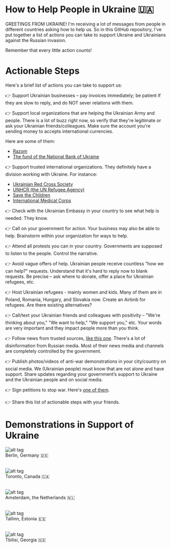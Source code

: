 # How to Help People in Ukraine 🇺🇦

GREETINGS FROM UKRAINE! 
I'm receiving a lot of messages from people in different countries asking how to help us. So in this GitHub repository, I've put together a list of actions you can take to support Ukraine and Ukrainians against the Russian invasion.

Remember that every little action counts!

# Actionable Steps

Here's a brief list of actions you can take to support us: 

👉 Support Ukrainian businesses – pay invoices immediately; be patient if they are slow to reply, and do NOT sever relations with them.

👉 Support local organizations that are helping the Ukrainian Army and people. There is a lot of buzz right now, so verify that they're legitimate or ask your Ukrainian friends/colleagues. Make sure the account you're sending money to accepts international currencies.

Here are some of them:
- [Razom](https://razomforukraine.org)
- [The fund of the National Bank of Ukraine](https://ukraine.ua/news/donate-to-the-nbu-fund/)

👉 Support trusted international organizations. They definitely have a division working with Ukraine. For instance:

- [Ukrainian Red Cross Society](https://redcross.org.ua/en/donate)
- [UNHCR (the UN Refugee Agency)](https://donate.unhcr.org/int/en/ukraine-emergency)
- [Save the Children](https://www.savethechildren.org/us/where-we-work/ukraine)
- [International Medical Corps](https://internationalmedicalcorps.org/updates/we-are-helping-people-affected-by-conflict-in-ukraine)

👉 Check with the Ukrainian Embassy in your country to see what help is needed. They know.

👉 Call on your government for action. Your business may also be able to help. Brainstorm within your organization for ways to help.

👉 Attend all protests you can in your country. Governments are supposed to listen to the people. Control the narrative.

👉 Avoid vague offers of help. Ukrainian people receive countless "how we can help?" requests. Understand that it's hard to reply now to blank requests. Be precise – ask where to donate, offer a place for Ukrainian refugees, etc.

👉 Host Ukrainian refugees - mainly women and kids. Many of them are in Poland, Romania, Hungary, and Slovakia now. Create an Airbnb for refugees. Are there existing alternatives?

👉 Call/text your Ukrainian friends and colleagues with positivity – "We're thinking about you," "We want to help," "We support you," etc. Your words are very important and they impact people more than you think. 

👉 Follow news from trusted sources, [like this one](https://suspilne.media/211514-russia-invades-ukraine-live-updates-suspilne/). There's a lot of disinformation from Russian media. Most of their news media and channels are completely controlled by the government.

👉 Publish photos/videos of anti-war demonstrations in your city/country on social media. We (Ukrainian people) must know that are not alone and have support. Share updates regarding your government’s support to Ukraine and the Ukrainian people and on social media.

👉 Sign petitions to stop war. Here's [one of them](https://www.openpetition.eu/petition/online/people-around-the-world-ask-nato-to-close-the-airspace-over-ukraine).

👉 Share this list of actionable steps with your friends.

# Demonstrations in Support of Ukraine

![alt tag](https://i.dailymail.co.uk/1s/2022/02/27/22/54714325-10557167-Thousands_gathered_in_front_of_Berlin_s_Brandenburg_Gate_on_Sund-a-180_1646000268472.jpg "Berlin")<br>Berlin, Germany 🇩🇪

<br>![alt tag](https://upload.wikimedia.org/wikipedia/commons/f/f5/Checking_out_the_pro-Ukraine_rally._%2851908557385%29.jpg "Toronto")<br>Toronto, Canada 🇨🇦

<br>![alt tag](https://dutchreview.com/wp-content/uploads/Dam-Sqaure-Protest-Ukraine-scaled-e1646035088685-696x546.jpg "Amsterdam")<br>Amsterdam, the Netherlands 🇳🇱

<br>![alt tag](https://pbs.twimg.com/media/FMiHXtaXEAQKhE2.jpg "Tallinn")<br>Tallinn, Estonia 🇪🇪

<br>![alt tag](https://s.iw.ro/gateway/g/ZmlsZVNvdXJjZT1odHRwJTNBJTJGJTJG/c3RvcmFnZTA0dHJhbnNjb2Rlci5yY3Mt/cmRzLnJvJTJGc3RvcmFnZSUyRjIwMjIl/MkYwMiUyRjI1JTJGMTQ2NzAwMV8xNDY3/MDAxX3Byb3Rlc3QtdGJpbGlzaS1mb3Rv/LXR3aXR0ZXItTWFyaWFtLUxla2lhc2h2/aWxpLmpwZyZoYXNoPWM3MDk0MGUyZWUxNzc4OTYzZTNiZGRmM2ZjNTU1MTcx.jpg "Tbilisi")<br>Tbilisi, Georgia 🇬🇪


